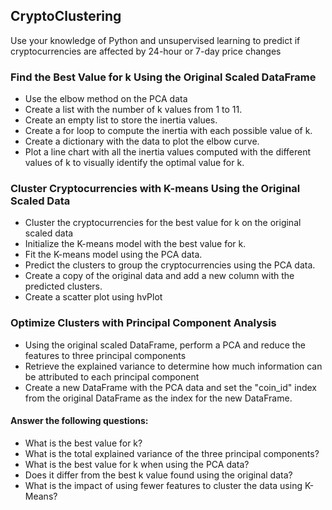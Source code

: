 ## CryptoClustering

Use your knowledge of Python and unsupervised learning to predict if cryptocurrencies are affected by 24-hour or 7-day price changes

### Find the Best Value for k Using the Original Scaled DataFrame
- Use the elbow method on the PCA data
 - Create a list with the number of k values from 1 to 11.
 - Create an empty list to store the inertia values.
 - Create a for loop to compute the inertia with each possible value of k.
 - Create a dictionary with the data to plot the elbow curve.
 - Plot a line chart with all the inertia values computed with the different values of k to visually identify the optimal value for k.

### Cluster Cryptocurrencies with K-means Using the Original Scaled Data
- Cluster the cryptocurrencies for the best value for k on the original scaled data
 - Initialize the K-means model with the best value for k.
 - Fit the K-means model using the PCA data.
 - Predict the clusters to group the cryptocurrencies using the PCA data.
 - Create a copy of the original data and add a new column with the predicted clusters.
 - Create a scatter plot using hvPlot

### Optimize Clusters with Principal Component Analysis
 - Using the original scaled DataFrame, perform a PCA and reduce the features to three principal components
 - Retrieve the explained variance to determine how much information can be attributed to each principal component
 - Create a new DataFrame with the PCA data and set the "coin_id" index from the original DataFrame as the index for the new DataFrame.

#### Answer the following questions:
- What is the best value for k?
- What is the total explained variance of the three principal components?
- What is the best value for k when using the PCA data?
- Does it differ from the best k value found using the original data?
- What is the impact of using fewer features to cluster the data using K-Means?
